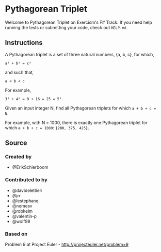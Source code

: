 # Pythagorean Triplet

Welcome to Pythagorean Triplet on Exercism's F# Track.
If you need help running the tests or submitting your code, check out `HELP.md`.

## Instructions

A Pythagorean triplet is a set of three natural numbers, {a, b, c}, for
which,

```text
a² + b² = c²
```

and such that,

```text
a < b < c
```

For example,

```text
3² + 4² = 9 + 16 = 25 = 5².
```

Given an input integer N, find all Pythagorean triplets for which `a + b + c = N`.

For example, with N = 1000, there is exactly one Pythagorean triplet for which `a + b + c = 1000`: `{200, 375, 425}`.

## Source

### Created by

- @ErikSchierboom

### Contributed to by

- @davidelettieri
- @jrr
- @lestephane
- @nemesv
- @robkeim
- @valentin-p
- @wolf99

### Based on

Problem 9 at Project Euler - http://projecteuler.net/problem=9